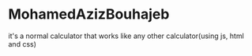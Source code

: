 # MohamedAzizBouhajeb
it's a normal calculator that works like any other calculator(using js, html and css)

